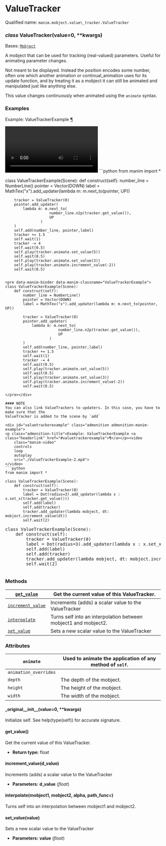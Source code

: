 # ValueTracker

Qualified name: `manim.mobject.value\_tracker.ValueTracker`

### *class* ValueTracker(value=0, \*\*kwargs)

Bases: [`Mobject`](manim.mobject.mobject.Mobject.md#manim.mobject.mobject.Mobject)

A mobject that can be used for tracking (real-valued) parameters.
Useful for animating parameter changes.

Not meant to be displayed.  Instead the position encodes some
number, often one which another animation or continual_animation
uses for its update function, and by treating it as a mobject it can
still be animated and manipulated just like anything else.

This value changes continuously when animated using the `animate` syntax.

### Examples

<div id="valuetrackerexample" class="admonition admonition-manim-example">
<p class="admonition-title">Example: ValueTrackerExample <a class="headerlink" href="#valuetrackerexample">¶</a></p><video
    class="manim-video"
    controls
    loop
    autoplay
    src="./ValueTrackerExample-1.mp4">
</video>
```python
from manim import *

class ValueTrackerExample(Scene):
    def construct(self):
        number_line = NumberLine()
        pointer = Vector(DOWN)
        label = MathTex("x").add_updater(lambda m: m.next_to(pointer, UP))

        tracker = ValueTracker(0)
        pointer.add_updater(
            lambda m: m.next_to(
                        number_line.n2p(tracker.get_value()),
                        UP
                    )
        )
        self.add(number_line, pointer,label)
        tracker += 1.5
        self.wait(1)
        tracker -= 4
        self.wait(0.5)
        self.play(tracker.animate.set_value(5))
        self.wait(0.5)
        self.play(tracker.animate.set_value(3))
        self.play(tracker.animate.increment_value(-2))
        self.wait(0.5)
```

<pre data-manim-binder data-manim-classname="ValueTrackerExample">
class ValueTrackerExample(Scene):
    def construct(self):
        number_line = NumberLine()
        pointer = Vector(DOWN)
        label = MathTex("x").add_updater(lambda m: m.next_to(pointer, UP))

        tracker = ValueTracker(0)
        pointer.add_updater(
            lambda m: m.next_to(
                        number_line.n2p(tracker.get_value()),
                        UP
                    )
        )
        self.add(number_line, pointer,label)
        tracker += 1.5
        self.wait(1)
        tracker -= 4
        self.wait(0.5)
        self.play(tracker.animate.set_value(5))
        self.wait(0.5)
        self.play(tracker.animate.set_value(3))
        self.play(tracker.animate.increment_value(-2))
        self.wait(0.5)

</pre></div>

#### NOTE
You can also link ValueTrackers to updaters. In this case, you have to make sure that the
ValueTracker is added to the scene by `add`

<div id="valuetrackerexample" class="admonition admonition-manim-example">
<p class="admonition-title">Example: ValueTrackerExample <a class="headerlink" href="#valuetrackerexample">¶</a></p><video
    class="manim-video"
    controls
    loop
    autoplay
    src="./ValueTrackerExample-2.mp4">
</video>
```python
from manim import *

class ValueTrackerExample(Scene):
    def construct(self):
        tracker = ValueTracker(0)
        label = Dot(radius=3).add_updater(lambda x : x.set_x(tracker.get_value()))
        self.add(label)
        self.add(tracker)
        tracker.add_updater(lambda mobject, dt: mobject.increment_value(dt))
        self.wait(2)
```

<pre data-manim-binder data-manim-classname="ValueTrackerExample">
class ValueTrackerExample(Scene):
    def construct(self):
        tracker = ValueTracker(0)
        label = Dot(radius=3).add_updater(lambda x : x.set_x(tracker.get_value()))
        self.add(label)
        self.add(tracker)
        tracker.add_updater(lambda mobject, dt: mobject.increment_value(dt))
        self.wait(2)

</pre></div>

### Methods

| [`get_value`](#manim.mobject.value_tracker.ValueTracker.get_value)             | Get the current value of this ValueTracker.                     |
|--------------------------------------------------------------------------------|-----------------------------------------------------------------|
| [`increment_value`](#manim.mobject.value_tracker.ValueTracker.increment_value) | Increments (adds) a scalar value  to the ValueTracker           |
| [`interpolate`](#manim.mobject.value_tracker.ValueTracker.interpolate)         | Turns self into an interpolation between mobject1 and mobject2. |
| [`set_value`](#manim.mobject.value_tracker.ValueTracker.set_value)             | Sets a new scalar value to the ValueTracker                     |

### Attributes

| `animate`             | Used to animate the application of any method of `self`.   |
|-----------------------|------------------------------------------------------------|
| `animation_overrides` |                                                            |
| `depth`               | The depth of the mobject.                                  |
| `height`              | The height of the mobject.                                 |
| `width`               | The width of the mobject.                                  |

#### \_original_\_init_\_(value=0, \*\*kwargs)

Initialize self.  See help(type(self)) for accurate signature.

#### get_value()

Get the current value of this ValueTracker.

* **Return type:**
  float

#### increment_value(d_value)

Increments (adds) a scalar value  to the ValueTracker

* **Parameters:**
  **d_value** (*float*)

#### interpolate(mobject1, mobject2, alpha, path_func=<function interpolate>)

Turns self into an interpolation between mobject1
and mobject2.

#### set_value(value)

Sets a new scalar value to the ValueTracker

* **Parameters:**
  **value** (*float*)
